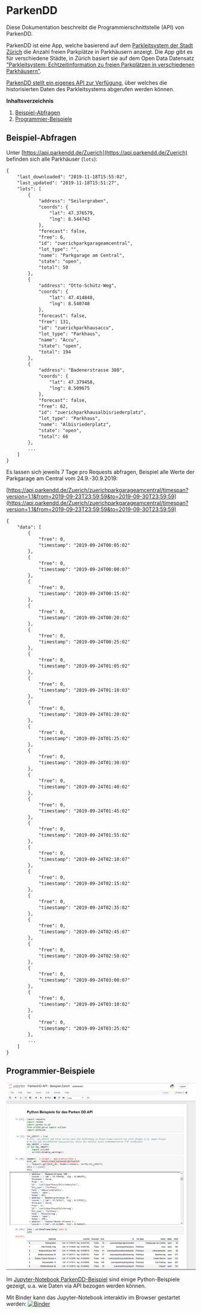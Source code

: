 # ParkenDD

Diese Dokumentation beschreibt die Programmierschnittstelle (API) von ParkenDD.

ParkenDD ist eine App, welche basierend auf dem [Parkleitsystem der Stadt Zürich](https://www.pls-zh.ch/) die Anzahl freien Parkplätze in Parkhäusern anzeigt.
Die App gibt es für verschiedene Städte, in Zürich basiert sie auf dem Open Data Datensatz ["Parkleitsystem: Echtzeitinformation zu freien Parkplätzen in verschiedenen Parkhäusern"](https://data.stadt-zuerich.ch/dataset/parkleitsystem).

[ParkenDD stellt ein eigenes API zur Verfügung](https://api.parkendd.de/), über welches die historisierten Daten des Parkleitsystems abgerufen werden können.


**Inhaltsverzeichnis**

1. [Beispiel-Abfragen](#beispiel-abfragen)
2. [Programmier-Beispiele](#programmier-beispiele)

## Beispiel-Abfragen

Unter [https://api.parkendd.de/Zuerich](https://api.parkendd.de/Zuerich) befinden sich alle Parkhäuser (`lots`):

```
{
    "last_downloaded": "2019-11-18T15:55:02",
    "last_updated": "2019-11-18T15:51:27",
    "lots": [
        {
            "address": "Seilergraben",
            "coords": {
                "lat": 47.376579,
                "lng": 8.544743
            },
            "forecast": false,
            "free": 6,
            "id": "zuerichparkgarageamcentral",
            "lot_type": "",
            "name": "Parkgarage am Central",
            "state": "open",
            "total": 50
        },
        {
            "address": "Otto-Schütz-Weg",
            "coords": {
                "lat": 47.414848,
                "lng": 8.540748
            },
            "forecast": false,
            "free": 131,
            "id": "zuerichparkhausaccu",
            "lot_type": "Parkhaus",
            "name": "Accu",
            "state": "open",
            "total": 194
        },
        {
            "address": "Badenerstrasse 380",
            "coords": {
                "lat": 47.379458,
                "lng": 8.509675
            },
            "forecast": false,
            "free": 62,
            "id": "zuerichparkhausalbisriederplatz",
            "lot_type": "Parkhaus",
            "name": "Albisriederplatz",
            "state": "open",
            "total": 66
        },
        ...
    ]
}
```

Es lassen sich jeweils 7 Tage pro Requests abfragen, Beispiel alle Werte der Parkgarage am Central vom 24.9.-30.9.2019:

[https://api.parkendd.de/Zuerich/zuerichparkgarageamcentral/timespan?version=1.1&from=2019-09-23T23:59:59&to=2019-09-30T23:59:59](https://api.parkendd.de/Zuerich/zuerichparkgarageamcentral/timespan?version=1.1&from=2019-09-23T23:59:59&to=2019-09-30T23:59:59)

```
{
    "data": [
        {
            "free": 0,
            "timestamp": "2019-09-24T00:05:02"
        },
        {
            "free": 0,
            "timestamp": "2019-09-24T00:00:07"
        },
        {
            "free": 0,
            "timestamp": "2019-09-24T00:15:02"
        },
        {
            "free": 0,
            "timestamp": "2019-09-24T00:20:02"
        },
        {
            "free": 0,
            "timestamp": "2019-09-24T00:25:02"
        },
        {
            "free": 0,
            "timestamp": "2019-09-24T01:05:02"
        },
        {
            "free": 0,
            "timestamp": "2019-09-24T01:10:03"
        },
        {
            "free": 0,
            "timestamp": "2019-09-24T01:20:02"
        },
        {
            "free": 0,
            "timestamp": "2019-09-24T01:25:02"
        },
        {
            "free": 0,
            "timestamp": "2019-09-24T01:30:03"
        },
        {
            "free": 0,
            "timestamp": "2019-09-24T01:40:02"
        },
        {
            "free": 0,
            "timestamp": "2019-09-24T01:45:02"
        },
        {
            "free": 0,
            "timestamp": "2019-09-24T01:55:02"
        },
        {
            "free": 0,
            "timestamp": "2019-09-24T02:10:07"
        },
        {
            "free": 0,
            "timestamp": "2019-09-24T02:15:02"
        },
        {
            "free": 0,
            "timestamp": "2019-09-24T02:35:02"
        },
        {
            "free": 0,
            "timestamp": "2019-09-24T02:45:07"
        },
        {
            "free": 0,
            "timestamp": "2019-09-24T02:50:02"
        },
        {
            "free": 0,
            "timestamp": "2019-09-24T03:00:07"
        },
        {
            "free": 0,
            "timestamp": "2019-09-24T03:10:02"
        },
        {
            "free": 0,
            "timestamp": "2019-09-24T03:25:02"
        },
        ...
    ]
}
```

## Programmier-Beispiele

[![](jupyter.png)](https://github.com/opendatazurich/opendatazurich.github.io/blob/master/parkendd-api/ParkenDD-Beispiel.ipynb)

Im [Jupyter-Notebook ParkenDD-Beispiel](https://github.com/opendatazurich/opendatazurich.github.io/blob/master/parkendd-api/ParkenDD-Beispiel.ipynb) sind einige Python-Beispiele gezeigt, u.a. wie Daten via API bezogen werden können.

Mit Binder kann das Jupyter-Notebook interaktiv im Browser gestartet werden: [![Binder](https://mybinder.org/badge_logo.svg)](https://mybinder.org/v2/gh/opendatazurich/opendatazurich.github.io/master?filepath=parkendd-api/ParkenDD-Beispiel.ipynb)

